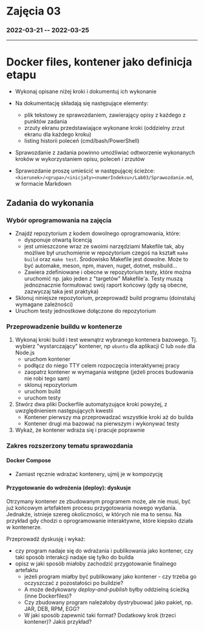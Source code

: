 # Zajęcia 03
### 2022-03-21 -- 2022-03-25
---
# Docker files, kontener jako definicja etapu
- Wykonaj opisane niżej kroki i dokumentuj ich wykonanie
- Na dokumentację składają się następujące elementy:
  - plik tekstowy ze sprawozdaniem, zawierający opisy z każdego z punktów zadania
  - zrzuty ekranu przedstawiające wykonane kroki (oddzielny zrzut ekranu dla każdego kroku)
  - listing historii poleceń (cmd/bash/PowerShell)
- Sprawozdanie z zadania powinno umożliwiać odtworzenie wykonanych kroków w wykorzystaniem opisu, poleceń i zrzutów

- Sprawozdanie proszę umieścić w następującej ścieżce: ```<kierunek>/<grupa>/<inicjały><numerIndeksu>/Lab03/Sprawozdanie.md```, w formacie Markdown

## Zadania do wykonania
### Wybór oprogramowania na zajęcia
* Znajdź repozytorium z kodem dowolnego oprogramowania, które:
	* dysponuje otwartą licencją
	* jest umieszczone wraz ze swoimi narzędziami Makefile tak, aby możliwe był uruchomienie w repozytorium czegoś na kształt ```make build``` oraz ```make test```. Środowisko Makefile jest dowolne. Może to być automake, meson, npm, maven, nuget, dotnet, msbuild...
	* Zawiera zdefiniowane i obecne w repozytorium testy, które można uruchomić np. jako jeden z "targetów" Makefile'a. Testy muszą jednoznacznie formułować swój raport końcowy (gdy są obecne, zazwyczaj taka jest praktyka)
* Sklonuj niniejsze repozytorium, przeprowadź build programu (doinstaluj wymagane zależności)
* Uruchom testy jednostkowe dołączone do repozytorium

### Przeprowadzenie buildu w kontenerze
1. Wykonaj kroki build i test wewnątrz wybranego kontenera bazowego. Tj. wybierz "wystarczający" kontener, np ```ubuntu``` dla aplikacji C lub ```node``` dla Node.js
	* uruchom kontener
	* podłącz do niego TTY celem rozpoczęcia interaktywnej pracy
	* zaopatrz kontener w wymagania wstępne (jeżeli proces budowania nie robi tego sam)
	* sklonuj repozytorium
	* uruchom build
	* uruchom testy
2. Stwórz dwa pliki Dockerfile automatyzujące kroki powyżej, z uwzględnieniem następujących kwestii
	* Kontener pierwszy ma przeprowadzać wszystkie kroki aż do builda
	* Kontener drugi ma bazować na pierwszym i wykonywać testy
3. Wykaż, że kontener wdraża się i pracuje poprawnie
### Zakres rozszerzony tematu sprawozdania
#### Docker Compose
* Zamiast ręcznie wdrażać kontenery, ujmij je w kompozycję
#### Przygotowanie do wdrożenia (deploy): dyskusje
Otrzymany kontener ze zbudowanym programem może, ale nie musi, być już końcowym artefaktem procesu przygotowania nowego wydania. Jednakże, istnieje szereg okoliczności, w których nie ma to sensu. Na przykład gdy chodzi o oprogramowanie interaktywne, które kiepsko działa w kontenerze.

Przeprowadź dyskusję i wykaż:
* czy program nadaje się do wdrażania i publikowania jako kontener, czy taki sposób interakcji nadaje się tylko do builda
* opisz w jaki sposób miałoby zachodzić przygotowanie finalnego artefaktu
	* jeżeli program miałby być publikowany jako kontener - czy trzeba go oczyszczać z pozostałości po buildzie?
	* A może dedykowany *deploy-and-publish* byłby oddzielną ścieżką (inne Dockerfiles)?
	* Czy zbudowany program należałoby dystrybuować jako pakiet, np. JAR, DEB, RPM, EGG?
	* W jaki sposób zapewnić taki format? Dodatkowy krok (trzeci kontener)? Jakiś przykład?
